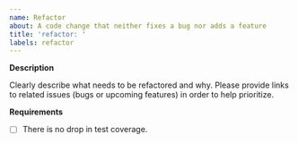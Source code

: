 ```yaml
---
name: Refactor
about: A code change that neither fixes a bug nor adds a feature
title: 'refactor: '
labels: refactor
---
```


**Description**

Clearly describe what needs to be refactored and why. Please provide links to
related issues (bugs or upcoming features) in order to help prioritize.

**Requirements**

- [ ] There is no drop in test coverage.
